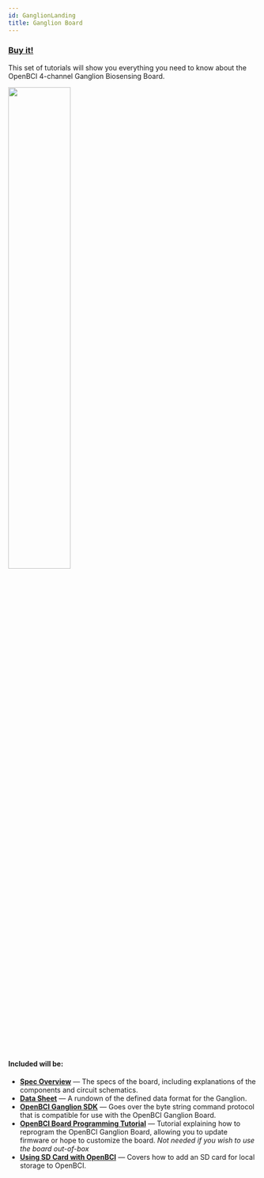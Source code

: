 ```yaml
---
id: GanglionLanding
title: Ganglion Board
---
```

### [Buy it!](https://shop.openbci.com/collections/frontpage/products/ganglion-board)

This set of tutorials will show you everything you need to know about the OpenBCI 4-channel Ganglion Biosensing Board.

<img src="https://i.ibb.co/x5PpvCc/Screen-Shot-2019-07-23-at-1-30-32-PM.png" border={0} width="50%" /><br />

#### Included will be:

-   [**Spec Overview**](Ganglion/02-Ganglion.md) — The specs of the board, including explanations of the components and circuit schematics.
-   [**Data Sheet**](Ganglion/08-Ganglion_Data_Format.md) — A rundown of the defined data format for the Ganglion.
-   [**OpenBCI Ganglion SDK**](Ganglion/06-OpenBCI_Ganglion_SDK.md) — Goes over the byte string command protocol that is compatible for use with the OpenBCI Ganglion Board.
-   [**OpenBCI Board Programming Tutorial**](Ganglion/09-Ganglion_Programming_Tutorial.md) — Tutorial explaining how to reprogram the OpenBCI Ganglion Board, allowing you to update firmware or hope to customize the board. _Not needed if you wish to use the board out-of-box_
-   [**Using SD Card with OpenBCI**](Cyton/09-Using_SD_Card_with_OpenBCI.md) — Covers how to add an SD card for local storage to OpenBCI.
